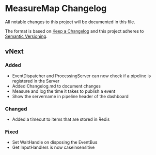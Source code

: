 # MeasureMap Changelog
All notable changes to this project will be documented in this file.
 
The format is based on [Keep a Changelog](http://keepachangelog.com/)
and this project adheres to [Semantic Versioning](http://semver.org/).
 
## vNext
### Added
- EventDispatcher and ProcessingServer can now check if a pipeline is registered in the Server
- Added Changelog.md to document changes
- Measure and log the time it takes to publish a event
- Show the servername in pipeline header of the dashboard
 
### Changed
- Added a timeout to items that are stored in Redis
 
### Fixed
- Set WaitHandle on disposing the EventBus
- Get InputHandlers is now caseinsensitive
  